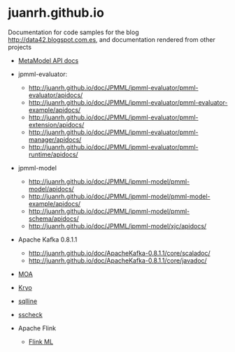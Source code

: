 juanrh.github.io
================
Documentation for code samples for the blog http://data42.blogspot.com.es, and documentation rendered from other projects

* [MetaModel API docs](http://juanrh.github.io/doc/ApacheMetamodel/apidocs/)

* jpmml-evaluator:
  - http://juanrh.github.io/doc/JPMML/jpmml-evaluator/pmml-evaluator/apidocs/
  - http://juanrh.github.io/doc/JPMML/jpmml-evaluator/pmml-evaluator-example/apidocs/
  - http://juanrh.github.io/doc/JPMML/jpmml-evaluator/pmml-extension/apidocs/
  - http://juanrh.github.io/doc/JPMML/jpmml-evaluator/pmml-manager/apidocs/
  - http://juanrh.github.io/doc/JPMML/jpmml-evaluator/pmml-runtime/apidocs/

* jpmml-model
  - http://juanrh.github.io/doc/JPMML/jpmml-model/pmml-model/apidocs/
  - http://juanrh.github.io/doc/JPMML/jpmml-model/pmml-model-example/apidocs/
  - http://juanrh.github.io/doc/JPMML/jpmml-model/pmml-schema/apidocs/
  - http://juanrh.github.io/doc/JPMML/jpmml-model/xjc/apidocs/

* Apache Kafka 0.8.1.1
  - http://juanrh.github.io/doc/ApacheKafka-0.8.1.1/core/scaladoc/
  - http://juanrh.github.io/doc/ApacheKafka-0.8.1.1/core/javadoc/

* [MOA](http://juanrh.github.io/doc/MOA/html/index.html)

* [Kryo](http://juanrh.github.io/doc/kryo/apidocs/)

* [sqlline](http://juanrh.github.io/doc/sqlline/apidocs/)

* [sscheck](http://juanrh.github.io/doc/sscheck/api/)

* Apache Flink
  - [Flink ML](http://juanrh.github.io/doc/flink/flink-ml/scaladocs/)
